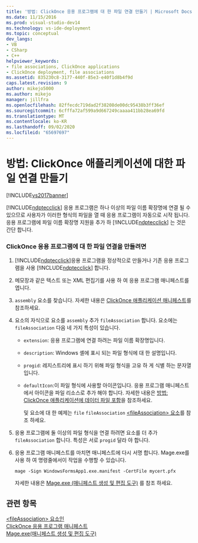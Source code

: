 ```yaml
---
title: '방법: ClickOnce 응용 프로그램에 대 한 파일 연결 만들기 | Microsoft Docs'
ms.date: 11/15/2016
ms.prod: visual-studio-dev14
ms.technology: vs-ide-deployment
ms.topic: conceptual
dev_langs:
- VB
- CSharp
- C++
helpviewer_keywords:
- file associations, ClickOnce applications
- ClickOnce deployment, file associations
ms.assetid: 835230c8-3177-440f-85e3-e40f1d8b4f9d
caps.latest.revision: 9
author: mikejo5000
ms.author: mikejo
manager: jillfra
ms.openlocfilehash: 82ffecdc719dad2f38208de00dc95438b3ff36ef
ms.sourcegitcommit: 6cfffa72af599a9d667249caaaa411bb28ea69fd
ms.translationtype: MT
ms.contentlocale: ko-KR
ms.lasthandoff: 09/02/2020
ms.locfileid: "65697697"
---
```

# <a name="how-to-create-file-associations-for-a-clickonce-application"></a>방법: ClickOnce 애플리케이션에 대한 파일 연결 만들기
[!INCLUDE[vs2017banner](../includes/vs2017banner.md)]

[!INCLUDE[ndptecclick](../includes/ndptecclick-md.md)] 응용 프로그램은 하나 이상의 파일 이름 확장명에 연결 될 수 있으므로 사용자가 이러한 형식의 파일을 열 때 응용 프로그램이 자동으로 시작 됩니다. 응용 프로그램에 파일 이름 확장명 지원을 추가 하 [!INCLUDE[ndptecclick](../includes/ndptecclick-md.md)] 는 것은 간단 합니다.  
  
### <a name="to-create-file-associations-for-a-clickonce-application"></a>ClickOnce 응용 프로그램에 대 한 파일 연결을 만들려면  
  
1. [!INCLUDE[ndptecclick](../includes/ndptecclick-md.md)]응용 프로그램을 정상적으로 만들거나 기존 응용 프로그램을 사용 [!INCLUDE[ndptecclick](../includes/ndptecclick-md.md)] 합니다.  
  
2. 메모장과 같은 텍스트 또는 XML 편집기를 사용 하 여 응용 프로그램 매니페스트를 엽니다.  
  
3. `assembly` 요소를 찾습니다. 자세한 내용은 [ClickOnce 애플리케이션 매니페스트](../deployment/clickonce-application-manifest.md)를 참조하세요.  
  
4. 요소의 자식으로 요소를 `assembly` 추가 `fileAssociation` 합니다. 요소에는 `fileAssociation` 다음 네 가지 특성이 있습니다.  
  
   - `extension`: 응용 프로그램에 연결 하려는 파일 이름 확장명입니다.  
  
   - `description`: Windows 셸에 표시 되는 파일 형식에 대 한 설명입니다.  
  
   - `progid`: 레지스트리에 표시 하기 위해 파일 형식을 고유 하 게 식별 하는 문자열입니다.  
  
   - `defaultIcon`:이 파일 형식에 사용할 아이콘입니다. 응용 프로그램 매니페스트에서 아이콘을 파일 리소스로 추가 해야 합니다. 자세한 내용은 [방법: ClickOnce 애플리케이션에 데이터 파일 포함](../deployment/how-to-include-a-data-file-in-a-clickonce-application.md)을 참조하세요.  
  
     및 요소에 대 한 예제는 `file` `fileAssociation` [ \<fileAssociation> 요소](../deployment/fileassociation-element-clickonce-application.md)를 참조 하세요.  
  
5. 응용 프로그램에 둘 이상의 파일 형식을 연결 하려면 요소를 더 추가 `fileAssociation` 합니다. 특성은 서로 `progid` 달라 야 합니다.  
  
6. 응용 프로그램 매니페스트를 마치면 매니페스트에 다시 서명 합니다. Mage.exe를 사용 하 여 명령줄에서이 작업을 수행할 수 있습니다.  
  
    `mage -Sign WindowsFormsApp1.exe.manifest -CertFile mycert.pfx`  
  
    자세한 내용은 [Mage.exe (매니페스트 생성 및 편집 도구)](https://msdn.microsoft.com/library/77dfe576-2962-407e-af13-82255df725a1) 를 참조 하세요.  
  
## <a name="see-also"></a>관련 항목  
 [\<fileAssociation> 요소인](../deployment/fileassociation-element-clickonce-application.md)   
 [ClickOnce 응용 프로그램 매니페스트](../deployment/clickonce-application-manifest.md)   
 [Mage.exe(매니페스트 생성 및 편집 도구)](https://msdn.microsoft.com/library/77dfe576-2962-407e-af13-82255df725a1)
